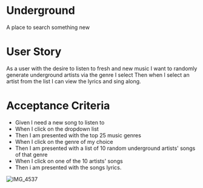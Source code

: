 # Underground
A place to search something new

# User Story
As a user with the desire to listen to fresh and new music
I want to randomly generate underground artists via the genre I select
Then when I select an artist from the list
I can view the lyrics and sing along.

# Acceptance Criteria 
- Given I need a new song to listen to
- When I click on the dropdown list
- Then I am presented with the top 25 music genres
- When I click on the genre of my choice
- Then I am presented with a list of 10 random underground artists' songs of that genre
- When I click on one of the 10 artists' songs 
- Then i am presented with the songs lyrics.

![IMG_4537](https://user-images.githubusercontent.com/111384784/200460861-0ec32376-04bf-4e03-8ce7-6852f0546071.jpeg)
